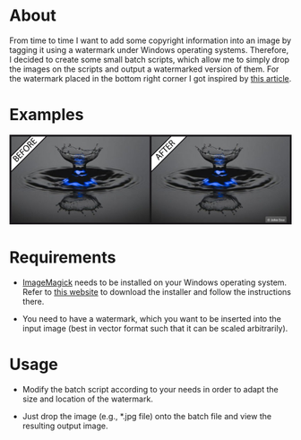 # About

From time to time I want to add some copyright information into an image by
tagging it using a watermark under Windows operating systems. Therefore, I
decided to create some small batch scripts, which allow me to simply drop the
images on the scripts and output a watermarked version of them. For the
watermark placed in the bottom right corner I got inspired by
[this article](http://www.xoogu.com/2013/how-to-automatically-watermark-or-batch-watermark-photos-using-imagemagick/).

# Examples

![Bottom-right watermarked image](examples/watermark_before_after-bottom_right_example.jpg)

# Requirements

* [ImageMagick](https://www.imagemagick.org) needs to be installed on your
  Windows operating system. Refer to
  [this website](http://imagemagick.sourceforge.net/http/www/windows.html) to
  download the installer and follow the instructions there.

* You need to have a watermark, which you want to be inserted into the input
  image (best in vector format such that it can be scaled arbitrarily).


# Usage

* Modify the batch script according to your needs in order to adapt the size and
  location of the watermark.

* Just drop the image (e.g., *.jpg file) onto the batch file and view the resulting output image.
